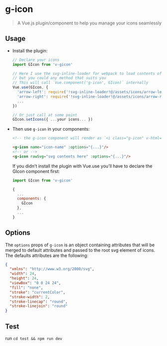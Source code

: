 # g-icon

> A Vue.js plugin/component to help you manage your icons seamlessly

## Usage

* Install the plugin:

  ```js
  // Declare your icons
  import GIcon from 'v-gicon'

  // Here I use the svg-inline-loader for webpack to load contents of svg files
  // but you could any method that suits you
  // This will call `Vue.component('g-icon', GIcon)` internally
  Vue.use(GIcon, {
    'arrow-left': require('!svg-inline-loader!@/assets/icons/arrow-left.svg'),
    'arrow-right': require('!svg-inline-loader!@/assets/icons/arrow-right.svg'),
    ...
  })

  // Or just call at some point
  GIcon.setIcons({ ...your icons... })
  ```

* Then use `g-icon` in your components:

  ```html
  <!-- the g-icon component will render as `<i class="g-icon" v-html="icon content"></i>` -->

  <g-icon name="icon-name" :options="{...}"/>
  <!-- or -->
  <g-icon rawSvg="svg contents here" :options="{...}"/>
  ```

  If you didn't install the plugin with Vue.use you'll have to declare the GIcon component first:

  ```js
  import GIcon from 'v-gicon'

  {
    ...
    components: {
      GIcon
    },
    ...
  }
  ```

## Options

The `options` props of `g-icon` is an object containing attributes that will be merged to default attributes and passed to the root svg element of icons. The defaults attributes are the following:

```json
{
  "xmlns": "http://www.w3.org/2000/svg",
  "width": 24,
  "height": 24,
  "viewBox": "0 0 24 24",
  "fill": "none",
  "stroke": "currentColor",
  "stroke-width": 2,
  "stroke-linecap": "round",
  "stroke-linejoin": "round"
}
```

## Test

run `cd test && npm run dev`

